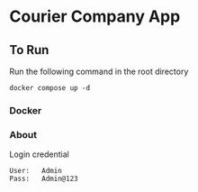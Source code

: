 # Courier Company App

## To Run

Run the following command in the root directory

```
docker compose up -d
```

### Docker

### About

Login credential

```
User:   Admin
Pass:   Admin@123
```
